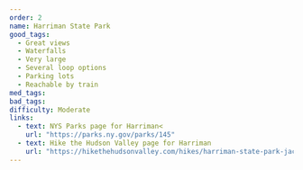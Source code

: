 ```yaml
---
order: 2
name: Harriman State Park
good_tags:
  - Great views
  - Waterfalls
  - Very large
  - Several loop options
  - Parking lots
  - Reachable by train
med_tags:
bad_tags:
difficulty: Moderate
links:
  - text: NYS Parks page for Harriman<
    url: "https://parks.ny.gov/parks/145"
  - text: Hike the Hudson Valley page for Harriman
    url: "https://hikethehudsonvalley.com/hikes/harriman-state-park-jackie-jones-fire-tower/"
---
```

